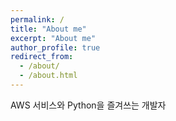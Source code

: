 ```yaml
---
permalink: /
title: "About me"
excerpt: "About me"
author_profile: true
redirect_from: 
  - /about/
  - /about.html
---
```


AWS 서비스와 Python을 즐겨쓰는 개발자
